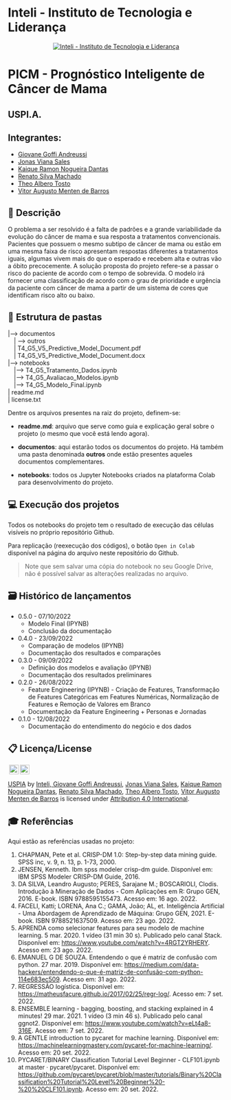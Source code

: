 # Inteli - Instituto de Tecnologia e Liderança 

<p align="center">
<a href= "https://www.inteli.edu.br/"><img src="https://www.inteli.edu.br/wp-content/uploads/2021/08/20172028/marca_1-2.png" alt="Inteli - Instituto de Tecnologia e Liderança" border="0"></a>
</p>

# PICM - Prognóstico Inteligente de Câncer de Mama

## USPI.A.

## Integrantes: 
- <a href="https://www.linkedin.com/in/giovane-goffi-andreussi-20a3b1240/">Giovane Goffi Andreussi</a>
- <a href="https://www.linkedin.com/in/jonas-viana-sales/">Jonas Viana Sales</a>
- <a href="https://www.linkedin.com/in/kaique-ramon-6975751a3/">Kaique Ramon Nogueira Dantas</a> 
- <a href="https://www.linkedin.com/in/renatosilvamachado/">Renato Silva Machado</a> 
- <a href="https://www.linkedin.com/in/th%C3%A9o-tosto-7a0a9922b/">Theo Albero Tosto</a>
- <a href="https:https://www.linkedin.com/in/vitoraugustobarros/">Vitor Augusto Menten de Barros</a>

## 📝 Descrição

O problema a ser resolvido é a falta de padrões e a grande variabilidade da evolução do câncer de mama e sua resposta a tratamentos convencionais. Pacientes que possuem o mesmo subtipo de câncer de mama ou estão em uma mesma faixa de risco apresentam respostas diferentes a tratamentos iguais, algumas vivem mais do que o esperado e recebem alta e outras vão a óbito precocemente. A solução proposta do projeto refere-se a passar o risco do paciente de acordo com o tempo de sobrevida. O modelo irá fornecer uma classificação de acordo com o grau de prioridade e urgência da paciente com câncer de mama a partir de um sistema de cores que identificam risco alto ou baixo.


## 📁 Estrutura de pastas

|--> documentos<br>
  &emsp;| --> outros <br>
  &emsp;| T4_G5_V5_Predictive_Model_Document.pdf<br>
  &emsp;| T4_G5_V5_Predictive_Model_Document.docx<br>
|--> notebooks<br>
  &emsp;|--> T4_G5_Tratamento_Dados.ipynb<br>
  &emsp;|--> T4_G5_Avaliacao_Modelos.ipynb<br>
  &emsp;|--> T4_G5_Modelo_Final.ipynb<br>
| readme.md<br>
| license.txt

Dentre os arquivos presentes na raiz do projeto, definem-se:

- <b>readme.md</b>: arquivo que serve como guia e explicação geral sobre o projeto (o mesmo que você está lendo agora).

- <b>documentos</b>: aqui estarão todos os documentos do projeto. Há também uma pasta denominada <b>outros</b> onde estão presentes aqueles documentos complementares.

- <b>notebooks</b>: todos os Jupyter Notebooks criados na plataforma Colab para desenvolvimento do projeto.

## 💻 Execução dos projetos

Todos os notebooks do projeto tem o resultado de execução das células visíveis no próprio repositório Github.

Para replicação (reexecução dos códigos), o botão `Open in Colab` disponível na página do arquivo neste repositório do Github.
> Note que sem salvar uma cópia do notebook no seu Google Drive, não é possível salvar as alterações realizadas no arquivo.

## 🗃 Histórico de lançamentos

* 0.5.0 - 07/10/2022
    * Modelo Final (IPYNB)
    * Conclusão da documentação
* 0.4.0 - 23/09/2022
    * Comparação de modelos (IPYNB) 
    * Documentação dos resultados e comparações
* 0.3.0 - 09/09/2022
    * Definição dos modelos e avaliação (IPYNB)
    * Documentação dos resultados preliminares
* 0.2.0 - 26/08/2022
    * Feature Engineering (IPYNB) - Criação de Features, Transformação de Features Categóricas em Features Numéricas, Normalização de Features e Remoção de Valores em Branco
    * Documentação da Feature Engineering + Personas e Jornadas
* 0.1.0 - 12/08/2022
    * Documentação do entendimento do negócio e dos dados

## 📋 Licença/License

<img style="height:22px!important;margin-left:3px;vertical-align:text-bottom;" src="https://mirrors.creativecommons.org/presskit/icons/cc.svg?ref=chooser-v1"><img style="height:22px!important;margin-left:3px;vertical-align:text-bottom;" src="https://mirrors.creativecommons.org/presskit/icons/by.svg?ref=chooser-v1"><p xmlns:cc="http://creativecommons.org/ns#" xmlns:dct="http://purl.org/dc/terms/"><a property="dct:title" rel="cc:attributionURL" href="https://github.com/2022M3T4-Inteli/USPIA">USPIA</a> by <a rel="cc:attributionURL dct:creator" property="cc:attributionName" href="https://github.com/InteliProjects/.github/blob/main/profile/README.md">Inteli, <a href="https://www.linkedin.com/in/giovane-goffi-andreussi-20a3b1240/">Giovane Goffi Andreussi</a>, <a href="https://www.linkedin.com/in/jonas-viana-sales/">Jonas Viana Sales</a>, <a href="https://www.linkedin.com/in/kaique-ramon-6975751a3/">Kaique Ramon Nogueira Dantas</a>, <a href="https://www.linkedin.com/in/renatosilvamachado/">Renato Silva Machado</a>, <a href="https://www.linkedin.com/in/th%C3%A9o-tosto-7a0a9922b/">Theo Albero Tosto</a>, <a href="https:https://www.linkedin.com/in/vitoraugustobarros/">Vitor Augusto Menten de Barros</a> is licensed under <a href="http://creativecommons.org/licenses/by/4.0/?ref=chooser-v1" target="_blank" rel="license noopener noreferrer" style="display:inline-block;">Attribution 4.0 International</a>.</p>

## 🎓 Referências

Aqui estão as referências usadas no projeto:

1. CHAPMAN, Pete et al. CRISP-DM 1.0: Step-by-step data mining guide. SPSS inc, v. 9, n. 13, p. 1-73, 2000.
2. JENSEN, Kenneth. Ibm spss modeler crisp-dm guide. Disponível em: IBM SPSS Modeler CRISP-DM Guide, 2016.
3. DA SILVA, Leandro Augusto; PERES, Sarajane M.; BOSCARIOLI, Clodis. Introdução à Mineração de Dados - Com Aplicações em R: Grupo GEN, 2016. E-book. ISBN 9788595155473. Acesso em: 16 ago. 2022.
4. FACELI, Katti; LORENA, Ana C.; GAMA, João; AL, et. Inteligência Artificial - Uma Abordagem de Aprendizado de Máquina: Grupo GEN, 2021. E-book. ISBN 9788521637509. Acesso em: 23 ago. 2022.
5. APRENDA como selecionar features para seu modelo de machine learning. 5 mar. 2020. 1 vídeo (31 min 30 s). Publicado pelo canal Stack. Disponível em: <https://www.youtube.com/watch?v=4RGT2YRHERY>.  Acesso em: 23 ago. 2022.
6. EMANUEL G DE SOUZA. Entendendo o que é matriz de confusão com python. 27 mar. 2019. Disponível em: <https://medium.com/data-hackers/entendendo-o-que-é-matriz-de-confusão-com-python-114e683ec509>. Acesso em: 31 ago. 2022.
7. REGRESSÃO logística. Disponível em: <https://matheusfacure.github.io/2017/02/25/regr-log/>. Acesso em: 7 set. 2022.
8. ENSEMBLE learning - bagging, boosting, and stacking explained in 4 minutes! 29 mar. 2021. 1 vídeo (3 min 46 s). Publicado pelo canal ggnot2. Disponível em: <https://www.youtube.com/watch?v=eLt4a8-316E>. Acesso em: 7 set. 2022.
9. A GENTLE introduction to pycaret for machine learning. Disponível em: <https://machinelearningmastery.com/pycaret-for-machine-learning/>. Acesso em: 20 set. 2022.
10. PYCARET/BINARY Classification Tutorial Level Beginner - CLF101.ipynb at master · pycaret/pycaret. Disponível em: <https://github.com/pycaret/pycaret/blob/master/tutorials/Binary%20Classification%20Tutorial%20Level%20Beginner%20-%20%20CLF101.ipynb>. Acesso em: 20 set. 2022.


